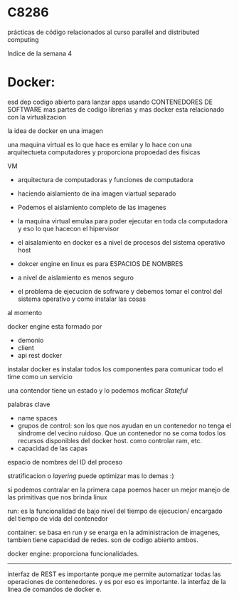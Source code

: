 # C8286
prácticas de código relacionados al curso parallel and  distributed  computing


Indice de la semana 4

# Docker:
esd dep codigo abierto para lanzar apps usando CONTENEDORES DE SOFTWARE
mas partes de codigo librerias y mas 
docker esta relacionado con la virtualizacion 

la idea de docker  en una imagen 

una maquina virtual es lo que hace es emilar y lo hace con una arquitectueta computadores y proporciona propoedad des fisicas

VM
- arquitectura de computadoras y funciones de computadora
- haciendo aislamiento de ina  imagen viartual separado
- Podemos el aislamiento completo de las imagenes

- la maquina virtual emulaa para poder ejecutar en toda cla computadora y eso lo que hacecon el hipervisor

* el aisalamiento en docker es a nivel de procesos del sistema operativo host

* dokcer engine en linux es para ESPACIOS DE NOMBRES
* a nivel de aislamiento es menos seguro
* el problema de ejecucion de sofrware y debemos tomar el control del sistema operativo y como instalar las cosas


al momento 

docker engine esta formado por
- demonio
- client
- api rest docker


instalar docker es instalar todos los componentes para comunicar todo el time como un servicio

una contendor tiene un estado y lo podemos moficar _Stateful_ 

palabras clave
- name spaces
- grupos de control: son los que nos ayudan en un contenedor no tenga el sindrome del vecino ruidoso. Que un contenedor no se coma todos los recursos disponibles del docker host. como controlar ram, etc.
- capacidad de las capas


espacio de nombres del ID del proceso 

stratificacion o _layering_ puede optimizar mas lo demas :)

si podemos contralar en la primera capa poemos hacer un mejor manejo de las primitivas que nos brinda  linux

run: es la funcionalidad de bajo nivel del tiempo de ejecucion/ encargado del tiempo de vida del contenedor

container: se basa en run y se enarga en la administracion de imagenes, tambien tiene capacidad de redes. son de codigo abierto ambos.

docker engine: proporciona funcionalidades.
_________________________
interfaz de REST
  es importante porque me permite automatizar todas las operaciones de contenedores. y es por eso es importante.
  la interfaz de la linea de comandos de docker e.
